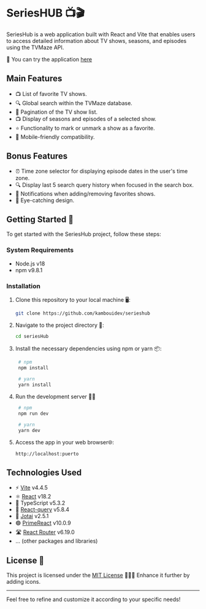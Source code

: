 # SeriesHUB 📺🎬

SeriesHub is a web application built with React and Vite that enables users to access detailed information about TV shows, seasons, and episodes using the TVMaze API.

🚀 You can try the application [here](https://main--visionary-klepon-d7bbb5.netlify.app/)

## Main Features

- 📺 List of favorite TV shows.
- 🔍 Global search within the TVMaze database.
- 📜 Pagination of the TV show list.
- 📺 Display of seasons and episodes of a selected show.
- ⭐ Functionality to mark or unmark a show as a favorite.
- 📱 Mobile-friendly compatibility.

## Bonus Features

- ⏰ Time zone selector for displaying episode dates in the user's time zone.
- 🔍 Display last 5 search query history when focused in the search box.
- 📢 Notifications when adding/removing favorites shows.
- 🎨 Eye-catching design.

## Getting Started 🏁

To get started with the SeriesHub project, follow these steps:

### System Requirements

- Node.js v18
- npm v9.8.1

### Installation

1. Clone this repository to your local machine 🖥️:

   ```bash
   git clone https://github.com/kambouidev/serieshub
   ```

2. Navigate to the project directory 📂:

   ```bash
   cd seriesHub
   ```

3. Install the necessary dependencies using npm or yarn 📦:

   ```bash
    # npm
    npm install
    
    # yarn
    yarn install
   ```

4. Run the development server 🏃‍♂️
   ```bash
    # npm
    npm run dev

    # yarn
    yarn dev
   ```

5. Access the app in your web browser🌐:

   ```
   http://localhost:puerto
   ```

## Technologies Used

- ⚡ [Vite](https://vitejs.dev/) v4.4.5
- ⚛️ [React](https://es.react.dev/) v18.2
- 🧰 TypeScript v5.3.2
- 🔄 [React-query](https://tanstack.com/query/latest) v5.8.4
- 🎉 [Jotai](https://jotai.org/) v2.5.1
- 🟢 [PrimeReact](https://primereact.org/) v10.0.9
- 🛣️ [React Router](https://reactrouter.com/en/main) v6.19.0
- ... (other packages and libraries)

## License 📄

This project is licensed under the [MIT License](LICENSE) 📜👩‍⚖️ Enhance it further by adding icons.

--- 

Feel free to refine and customize it according to your specific needs!
